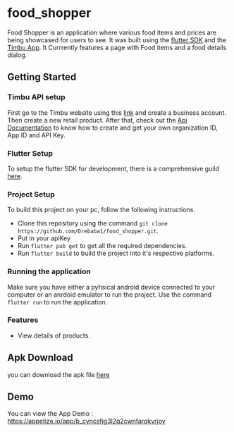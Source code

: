 # food_shopper

Food Shopper is an application where various food items and prices are being showcased for users to see. It was built using the [flutter SDK](https://flutter.dev/) and the [Timbu App](https://app.timbu.cloud/). It Currrently features a page with Food items and a food details dialog.

## Getting Started


### Timbu API setup
First go to the Timbu website using this [link](https://app.timbu.cloud/) and create a business account. Then create a new retail product. After that, check out the [Api Documentation](https://docs.timbu.cloud/) to know how to create and get your own organization ID, App ID and API Key.

### Flutter Setup

To setup the flutter SDK for development, there is a comprehensive guild [here](https://docs.flutter.dev/get-started/install).

### Project Setup

To build this project on your pc, follow the following instructions.

- Clone this repository using the command `git clone  https://github.com/Drebaba1/food_shopper.git`.
- Put in your apiKey
- Run `flutter pub get` to get all the required dependencies.
- Run `flutter build` to build the project into it's respective platforms.

### Running the application

Make sure you have either a pyhsical android device connected to your computer or an anrdoid emulator to run the project.
Use the command `flutter run` to run the application.

### Features

- View details of products.



## Apk Download

you can download the apk file [here](app-release.apk)


## Demo 

You can view the App Demo : https://appetize.io/app/b_cyncsfjg3l2q2cwnfarqkvrjoy
